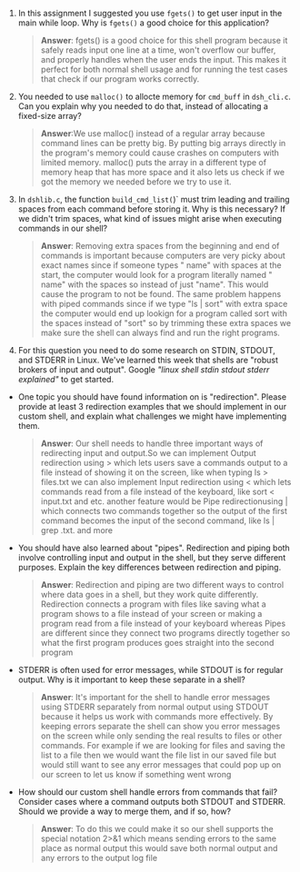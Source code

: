 1. In this assignment I suggested you use `fgets()` to get user input in the main while loop. Why is `fgets()` a good choice for this application?

    > **Answer**: fgets() is a good choice for this shell program because it safely reads input one line at a time, won't overflow our buffer, and properly handles when the user ends the input. This makes it perfect for both normal shell usage and for running the test cases that check if our program works correctly.

2. You needed to use `malloc()` to allocte memory for `cmd_buff` in `dsh_cli.c`. Can you explain why you needed to do that, instead of allocating a fixed-size array?

    > **Answer**:We use malloc() instead of a regular array because command lines can be pretty big. By putting big arrays directly in the program's memory could cause crashes on computers with limited memory. malloc() puts the array in a different type of memory heap that has more space and it also lets us check if we got the memory we needed before we try to use it.

3. In `dshlib.c`, the function `build_cmd_list(`)` must trim leading and trailing spaces from each command before storing it. Why is this necessary? If we didn't trim spaces, what kind of issues might arise when executing commands in our shell?

    > **Answer**: Removing extra spaces from the beginning and end of commands is important because computers are very picky about exact names since if someone types "  name" with spaces at the start, the computer would look for a program literally named "  name" with the spaces so instead of just "name". This would cause the program to not be found. The same problem happens with piped commands since if we type "ls |  sort" with extra space the computer would end up lookign for a program called sort with the spaces instead of "sort" so by trimming these extra spaces we make sure the shell can always find and run the right programs.

4. For this question you need to do some research on STDIN, STDOUT, and STDERR in Linux. We've learned this week that shells are "robust brokers of input and output". Google _"linux shell stdin stdout stderr explained"_ to get started.

- One topic you should have found information on is "redirection". Please provide at least 3 redirection examples that we should implement in our custom shell, and explain what challenges we might have implementing them.

    > **Answer**:  Our shell needs to handle three important ways of redirecting input and output.So we can implement Output redirection using > which lets users save a commands output to a file instead of showing it on the screen, like when typing ls > files.txt we can also implement Input redirection using < which lets commands read from a file instead of the keyboard, like sort < input.txt and etc. another feature would be Pipe redirectionusing | which connects two commands together so the output of the first command becomes the input of the second command, like ls | grep .txt. and more

- You should have also learned about "pipes". Redirection and piping both involve controlling input and output in the shell, but they serve different purposes. Explain the key differences between redirection and piping.

    > **Answer**:  Redirection and piping are two different ways to control where data goes in a shell, but they work quite differently. Redirection  connects a program with files like saving what a program shows to a file instead of your screen or making a program read from a file instead of your keyboard whereas Pipes  are different since they connect two programs directly together so what the first program produces goes straight into the second program

- STDERR is often used for error messages, while STDOUT is for regular output. Why is it important to keep these separate in a shell?

    > **Answer**: It's important for the shell to handle error messages using STDERR separately from normal output using STDOUT because it helps us work with commands more effectively. By keeping errors separate the shell can show you error messages on the screen while only sending the real results to files or other commands. For example if we are looking for files and saving the list to a file then we would want the file list in our saved file but would still want to see any error messages that could pop up on our screen to let us know if something went wrong

- How should our custom shell handle errors from commands that fail? Consider cases where a command outputs both STDOUT and STDERR. Should we provide a way to merge them, and if so, how?

    > **Answer**:  To do this we could make it so our shell supports the special notation 2>&1 which means sending errors to the same place as normal output this would save both normal output and any errors to the output log file 
